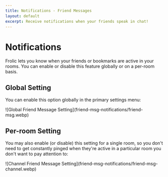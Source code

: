 ```yaml
---
title: Notifications - Friend Messages
layout: default
excerpt: Receive notifications when your friends speak in chat!
---
```

# Notifications
Frolic lets you know when your friends or bookmarks are active in your rooms. You can enable or disable this feature globally or on a per-room basis.

## Global Setting
You can enable this option globally in the primary settings menu:
<div class="centered" markdown="1">![Global Friend Message Setting](friend-msg-notifications/friend-msg.webp)</div>

## Per-room Setting
You may also enable (or disable) this setting for a single room, so you don't need to get constantly pinged when they're active in a particular room you don't want to pay attention to:
<div class="centered" markdown="1">![Channel Friend Message Setting](friend-msg-notifications/friend-msg-channel.webp)</div>
